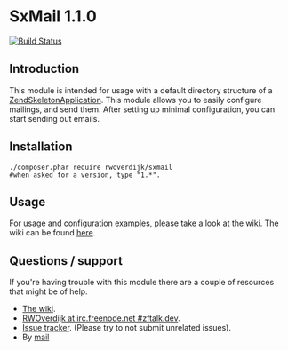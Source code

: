 SxMail 1.1.0
=======================
[![Build Status](https://secure.travis-ci.org/RWOverdijk/SxMail.png?branch=master)](http://travis-ci.org/RWOverdijk/SxMail)

Introduction
------------
This module is intended for usage with a default directory structure of a
[ZendSkeletonApplication](https://github.com/zendframework/ZendSkeletonApplication/).
This module allows you to easily configure mailings, and send them.
After setting up minimal configuration, you can start sending out emails.

Installation
------------
```
./composer.phar require rwoverdijk/sxmail
#when asked for a version, type "1.*".
```

Usage
----------
For usage and configuration examples, please take a look at the wiki.
The wiki can be found [here](https://github.com/RWOverdijk/SxMail/wiki).

Questions / support
------------
If you're having trouble with this module there are a couple of resources that might be of help.
* [The wiki](https://github.com/RWOverdijk/SxMail/wiki).
* [RWOverdijk at irc.freenode.net #zftalk.dev](http://webchat.freenode.net?channels=zftalk.dev%2Czftalk&uio=MTE9MTAz8d).
* [Issue tracker](https://github.com/RWOverdijk/SxMail/issues). (Please try to not submit unrelated issues).
* By [mail](mailto:r.w.overdijk@gmail.com?Subject=SxMail%20help)
